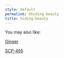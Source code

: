 ```yaml
---
style: default
permalink: Xhiding-beauty
title: hiding-beauty
---
```

You may also like:

[Ginger](http://scp-wiki.net/ginger)

[SCP-495](http://scp-wiki.net/scp-495)
